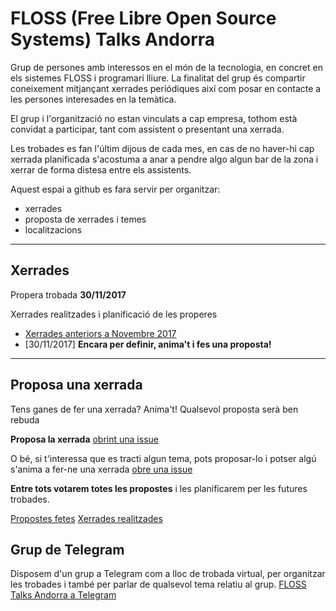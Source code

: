 # FLOSS (Free Libre Open Source Systems) Talks Andorra

Grup de persones amb interessos en el món de la tecnologia, en concret en els sistemes FLOSS i programari lliure.
La finalitat del grup és compartir coneixement mitjançant xerrades periódiques així com posar en contacte a les persones
interesades en la temàtica.

El grup i l'organització no estan vinculats a cap empresa, tothom està convidat a participar, tant com assistent o presentant
una xerrada.

Les trobades es fan l'últim dijous de cada mes, en cas de no haver-hi cap xerrada planificada s'acostuma a anar a pendre algo algun bar de la zona
i xerrar de forma distesa entre els assistents.

Aquest espai a github es fara servir per organitzar:
- xerrades
- proposta de xerrades i temes
- localitzacions

-----------------

## Xerrades 

Propera trobada **30/11/2017**

Xerrades realitzades i planificació de les properes
- [Xerrades anteriors a Novembre 2017](xerrades/anteriors) 
- [30/11/2017] **Encara per definir, anima't i fes una proposta!**


-----------------


## Proposa una xerrada

Tens ganes de fer una xerrada? Anima't! Qualsevol proposta serà ben rebuda

**Proposa la xerrada** [obrint una issue](https://github.com/floss-talks-andorra/xerrades/issues)

O bé, si t'interessa que es tracti algun tema, pots proposar-lo i potser algú s'anima a fer-ne una xerrada  [obre una issue](https://github.com/pygrn/xerrades/issues/new)

**Entre tots votarem totes les propostes** i les planificarem per les futures trobades.


[Propostes fetes](https://github.com/floss-talks-andorra/xerrades/issues)
[Xerrades realitzades](xerrades/)


## Grup de Telegram

Disposem d'un grup a Telegram com a lloc de trobada virtual, per organitzar les trobades i també per parlar de qualsevol tema relatiu al grup.
[FLOSS Talks Andorra a Telegram](https://t.me/flosstalks)

